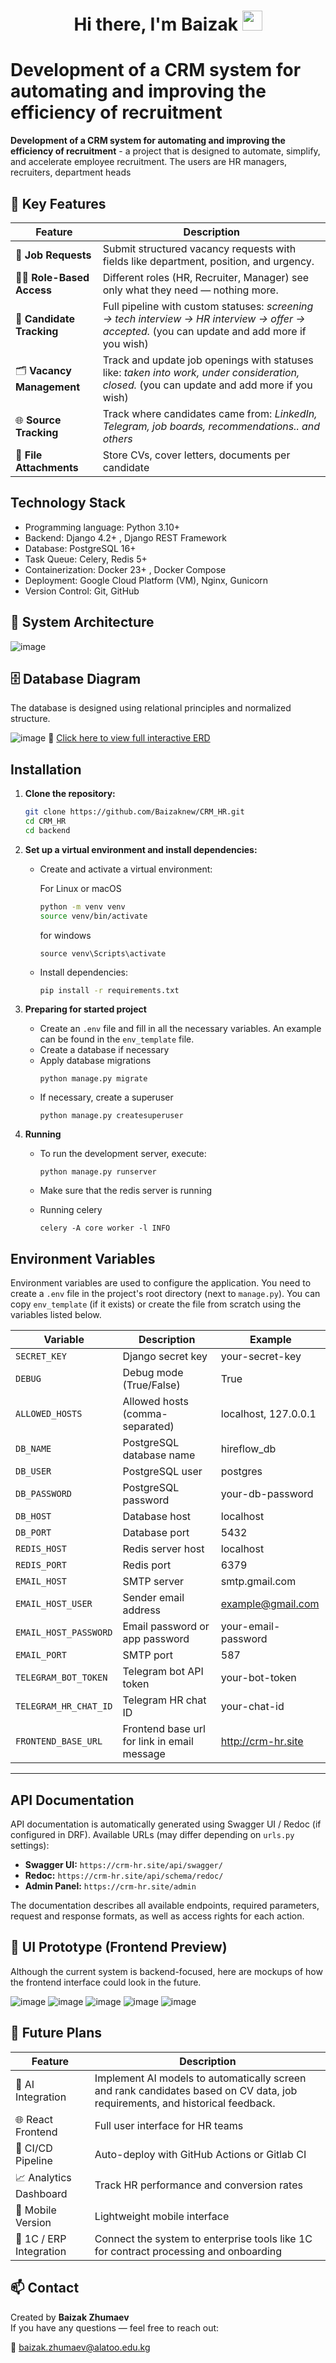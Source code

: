 <h1 align="center">Hi there, I'm Baizak 
<img src="https://github.com/blackcater/blackcater/raw/main/images/Hi.gif" height="32"/></h1>

# Development of a CRM system for automating and improving the efficiency of recruitment

**Development of a CRM system for automating and improving the efficiency of recruitment** - a project that is designed to automate, simplify, and accelerate employee recruitment. The users are HR managers, recruiters, department heads

## 🚀 Key Features

| Feature               | Description |
|------------------------|-------------|
| 📝 **Job Requests**       | Submit structured vacancy requests with fields like department, position, and urgency. |
| 🧑‍💼 **Role-Based Access** | Different roles (HR, Recruiter, Manager) see only what they need — nothing more.|
| 👥 **Candidate Tracking** | Full pipeline with custom statuses: *screening → tech interview → HR interview → offer → accepted.* (you can update and add more if you wish) |
| 🗂 **Vacancy Management** | Track and update job openings with statuses like: *taken into work, under consideration, closed.* (you can update and add more if you wish) |
| 🌐 **Source Tracking**    | Track where candidates came from: *LinkedIn, Telegram, job boards, recommendations.. and others* |
| 📎 **File Attachments**   | Store CVs, cover letters, documents per candidate |   

## Technology Stack

* Programming language: Python 3.10+
* Backend: Django 4.2+ , Django REST Framework  
* Database: PostgreSQL 16+
* Task Queue: Celery, Redis 5+  
* Containerization: Docker 23+ , Docker Compose  
* Deployment: Google Cloud Platform (VM), Nginx, Gunicorn  
* Version Control: Git, GitHub  

## 🧱 System Architecture
![image](https://github.com/user-attachments/assets/55596bea-ebaa-4c72-a64d-2366484c2df2)

## 🗄️ Database Diagram
The database is designed using relational principles and normalized structure.  

![image](https://github.com/user-attachments/assets/2ef96726-586b-4523-84ae-b8ce841296ec)
🔗 [Click here to view full interactive ERD](https://dbdiagram.io/d/crm_db_diagram-67f780f34f7afba18411b5f4)

## Installation

1.  **Clone the repository:**
    ```bash
    git clone https://github.com/Baizaknew/CRM_HR.git
    cd CRM_HR
    cd backend
    ```

2.  **Set up a virtual environment and install dependencies:**
    *   Create and activate a virtual environment:

        For Linux or macOS

        ```bash
        python -m venv venv
        source venv/bin/activate
        ```

        for windows

        ```
        source venv\Scripts\activate
        ```
    *   Install dependencies:

        ```bash
        pip install -r requirements.txt
        ```

3.  **Preparing for started project**
    *   Create an `.env` file and fill in all the necessary variables. An example can be found in the `env_template` file.
    *   Сreate a database if necessary
    *   Apply database migrations
        ```
        python manage.py migrate
        ```
    *   If necessary, create a superuser
        ```
        python manage.py createsuperuser
        ```

4.  **Running**

    *   To run the development server, execute:

        ```
        python manage.py runserver
        ```

    *   Make sure that the redis server is running
    *   Running celery
        ```
        celery -A core worker -l INFO
        ```

## Environment Variables

Environment variables are used to configure the application. You need to create a `.env` file in the project's root directory (next to `manage.py`). You can copy `env_template` (if it exists) or create the file from scratch using the variables listed below.

| Variable                | Description                                  | Example                              |
|-------------------------|----------------------------------------------|--------------------------------------|
| `SECRET_KEY`            | Django secret key                            | your-secret-key                      |
| `DEBUG`                 | Debug mode (True/False)                      | True                                 |
| `ALLOWED_HOSTS`         | Allowed hosts (comma-separated)              | localhost, 127.0.0.1                 |
| `DB_NAME`               | PostgreSQL database name                     | hireflow_db                          |
| `DB_USER`               | PostgreSQL user                              | postgres                             |
| `DB_PASSWORD`           | PostgreSQL password                          | your-db-password                     |
| `DB_HOST`               | Database host                                | localhost                            |
| `DB_PORT`               | Database port                                | 5432                                 |
| `REDIS_HOST`            | Redis server host                            | localhost                            |
| `REDIS_PORT`            | Redis port                                   | 6379                                 |
| `EMAIL_HOST`            | SMTP server                                  | smtp.gmail.com                       |
| `EMAIL_HOST_USER`       | Sender email address                         | example@gmail.com                    |
| `EMAIL_HOST_PASSWORD`   | Email password or app password               | your-email-password                  |
| `EMAIL_PORT`            | SMTP port                                    | 587                                  |
| `TELEGRAM_BOT_TOKEN`    | Telegram bot API token                       | your-bot-token                       |
| `TELEGRAM_HR_CHAT_ID`   | Telegram HR chat ID                          | your-chat-id                         |
| `FRONTEND_BASE_URL`     | Frontend base url for link in email message  | http://crm-hr.site                   |

---

## API Documentation

API documentation is automatically generated using Swagger UI / Redoc (if configured in DRF). Available URLs (may differ depending on `urls.py` settings):

*   **Swagger UI:** `https://crm-hr.site/api/swagger/`
*   **Redoc:** `https://crm-hr.site/api/schema/redoc/`
*   **Admin Panel:** `https://crm-hr.site/admin`

The documentation describes all available endpoints, required parameters, request and response formats, as well as access rights for each action.

## 🎨 UI Prototype (Frontend Preview)

Although the current system is backend-focused, here are mockups of how the frontend interface could look in the future.

![image](https://github.com/user-attachments/assets/ef621c29-fe75-4e6d-9d26-109a3ae6c863)
![image](https://github.com/user-attachments/assets/4ab47bdf-6afd-4bcf-adc0-56798c93f203)
![image](https://github.com/user-attachments/assets/cd3b695c-a1ad-4472-91ce-09eec03d7631)
![image](https://github.com/user-attachments/assets/7530f029-532f-497e-8762-12cc62c3e2fa)
![image](https://github.com/user-attachments/assets/877b89e3-1c8d-443c-8196-46494016eaa4)


## 🔮 Future Plans

| Feature                 | Description                                      |
|-------------------------|--------------------------------------------------|
| 🤖 AI Integration       | Implement AI models to automatically screen and rank candidates based on CV data, job requirements, and historical feedback. |
| 🌐 React Frontend       | Full user interface for HR teams                |
| 🔄 CI/CD Pipeline       | Auto-deploy with GitHub Actions or Gitlab CI    |
| 📈 Analytics Dashboard  | Track HR performance and conversion rates       |
| 📱 Mobile Version       | Lightweight mobile interface                    |
| 🧩 1C / ERP Integration | Connect the system to enterprise tools like 1C for contract processing and onboarding|


## 📫 Contact

Created by **Baizak Zhumaev**  
If you have any questions — feel free to reach out:

📧 [baizak.zhumaev@alatoo.edu.kg](mailto:baizak.zhumaev@alatoo.edu.kg)
